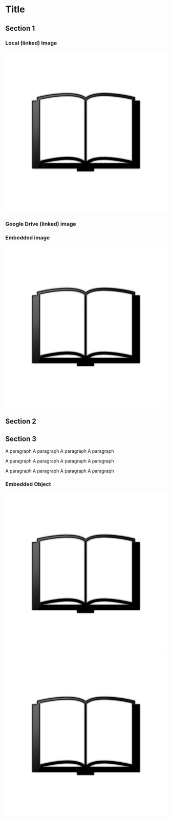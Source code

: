 Title
=====

Section 1
---------

### Local (linked) Image

![](media/image1.png)

### Google Drive (linked) image

### Embedded image

![](media/image1.png)

Section 2
---------

Section 3
---------

A paragraph A paragraph A paragraph A paragraph

A paragraph A paragraph A paragraph A paragraph

A paragraph A paragraph A paragraph A paragraph

### Embedded Object

![](media/image1.png)![](media/image1.png)
